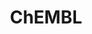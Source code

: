 ---
layout: default
bigquery: https://console.cloud.google.com/bigquery?p=patents-public-data&d=ebi_chembl&page=dataset
citation: '"The ChEMBL database in 2017." Anna Gaulton, Anne Hersey, Michał Nowotka,
  A Patrícia Bento, Jon Chambers, David Mendez, Prudence Mutowo, Francis Atkinson,
  Louisa J Bellis, Elena Cibrián-Uhalte, Mark Davies, Nathan Dedman, Anneli Karlsson,
  María Paula Magariños, John P Overington, George Papadatos, Ines Smit, Andrew R
  Leach Nucleic acids Research (2017) 45 (Database Issue), D945-D954'
contributors: European Bioinformatics Institute
cost: None
description: ChEMBL Data is a manually curated database of small molecules used in
  drug discovery, including information about existing patented drugs.
documentation: 'schema: https://www.ebi.ac.uk/chembl/db_schema


  '
last_edit: 04/05/2022, 18:02:42
location: https://console.cloud.google.com/marketplace/product/google_patents_public_datasets/chembl
maintained_by: EMBL-EBI, an outstation of European Molecular Biology Laboratory
related_publications: '

  ChEMBL: towards direct deposition of bioassay data.


  Mendez D, Gaulton A, Bento AP, Chambers J, De Veij M, Félix E, Magariños MP, Mosquera
  JF, Mutowo P, Nowotka M, Gordillo-Marañón M, Hunter F, Junco L, Mugumbate G, Rodriguez-Lopez
  M, Atkinson F, Bosc N, Radoux CJ, Segura-Cabrera A, Hersey A, Leach AR.


  — Nucleic Acids Res. 2019; 47(D1):D930-D940. doi: 10.1093/nar/gky1075

  '
schema_fields:
- met_comment
- warning_description
- therapeutic_flag
- structure_type
- delist_flag
- related_tid
- src_compound_id
- tid
- aidx
- oral
- abstract
- drug_substance_flag
- bao_id
- usan_substem
- action_type
- tax_id
- protein_class_synonym
- indication_class
- metabolite_record_id
- label
- l3
- num_lipinski_ro5_violations
- activity_count
- type
- level2
- published_relation
- mechanism_comment
- title
- tid_fixed
- targrel_id
- availability_type
- mol_hrac_id
- synonyms
- relationship_type
- level4
- clo_id
- confidence_score
- std_act_id
- result_flag
- hbd
- stat
- targcomp_id
- short_name
- activity_id
- hba
- oc_id
- irac_code
- pathway_id
- prediction_method
- value
- cell_source_tax_id
- cell_id
- ridx
- mec_id
- toid
- protein_class_id
- status
- ref_type
- first_in_class
- active_ingredient
- frac_code
- uberon_id
- parameter_type
- doc_type
- syn_type
- assay_strain
- ddd_id
- comp_go_id
- ad_type
- mecref_id
- mol_irac_id
- stem_class
- molregno
- bao_format
- alert_id
- molfile
- aspect
- hba_lipinski
- withdrawn_year
- journal
- hrac_code
- psa
- standard_type
- mc_target_accession
- data_validity_comment
- patent_id
- potential_duplicate
- enzyme_tid
- comments
- cell_description
- acd_logp
- research_stem
- src_description
- idx
- relationship
- volume
- ingredient
- polymer_flag
- acd_most_apka
- level1_description
- mc_target_name
- assay_param_id
- cell_source_organism
- log_id
- sequence
- domain_id
- caloha_id
- l7
- nda_type
- res_stem_id
- ddd_admr
- molecular_mechanism
- level1
- hbd_lipinski
- standard_flag
- mw_freebase
- authors
- who_name
- accession
- drug_product_flag
- cx_logp
- active_molregno
- submission_date
- met_conversion
- cellosaurus_id
- mw_monoisotopic
- mc_organism
- ref_url
- withdrawn_country
- priority
- ddd_value
- enzyme_name
- usan_year
- l8
- rtb
- protclasssyn_id
- bto_id
- cell_source_tissue
- met_id
- strength
- country
- formulation_id
- l5
- upper_value
- sequence_md5sum
- warning_id
- full_molformula
- parent_id
- helm_notation
- updated_by
- src_id
- natural_product
- num_alerts
- actsm_id
- normal_range_max
- ass_cls_map_id
- qed_weighted
- bei
- ref_id
- parameter_value
- previous_company
- organism
- assay_tissue
- acd_logd
- l1
- downgraded
- year
- parent_molregno
- lle
- orig_description
- withdrawn_reason
- ddd_comment
- updated_on
- confidence
- variant_id
- component_id
- assay_cell_type
- standard_relation
- black_box_warning
- mesh_heading
- chembl_id
- src_assay_id
- selectivity_comment
- warning_class
- pref_name
- bao_endpoint
- atc_code
- product_id
- record_id
- binding_site_comment
- text_value
- isoform
- acd_most_bpka
- inorganic_flag
- cpd_str_alert_id
- standard_text_value
- patent_no
- substrate_record_id
- chirality
- level3_description
- entity_type
- usan_stem_definition
- innovator_company
- alert_name
- le
- metref_id
- relationship_desc
- full_mwt
- approval_date
- withdrawn_flag
- usan_stem
- target_desc
- pathway_key
- species_group_flag
- cx_most_bpka
- warning_year
- entity_id
- predbind_id
- cl_lincs_id
- comp_class_id
- level5
- cidx
- sei
- qudt_units
- component_synonym
- publication_number
- l2
- molecular_species
- assay_class_id
- chebi_par_id
- who_extra
- withdrawn_class
- ro3_pass
- creation_date
- last_active
- mesh_id
- prodrug
- domain_type
- assay_organism
- warning_country
- biocomp_id
- db_version
- assay_category
- mc_tax_id
- compsyn_id
- assay_test_type
- max_phase_for_ind
- set_name
- efo_term
- standard_inchi_key
- published_value
- definition
- compd_id
- uo_units
- standard_inchi
- compound_name
- disease_efficacy
- stem
- curation_comment
- first_approval
- src_short_name
- homologue
- component_type
- go_id
- dosage_form
- co_stem_id
- site_residues
- assay_source
- topical
- route
- indref_id
- standard_units
- warning_type
- site_id
- major_class
- assay_id
- subgroup
- source_domain_id
- smarts
- frac_class_id
- max_phase
- class_type
- ap_id
- parent_type
- usan_stem_id
- pchembl_value
- cell_ontology_id
- standard_value
- mc_target_type
- canonical_smiles
- hrac_class_id
- standard_upper_value
- mol_frac_id
- annotation
- units
- l6
- class_level
- name
- published_type
- db_source
- alogp
- prod_pat_id
- mol_atc_id
- ddd_units
- target_mapping
- molsyn_id
- cx_most_apka
- start_position
- patent_expire_date
- heavy_atoms
- doi
- level4_description
- job_id
- protein_class_desc
- description
- as_id
- assay_tax_id
- activity_comment
- parenteral
- alert_set_id
- target_type
- drugind_id
- molecule_type
- end_position
- applicant_full_name
- cx_logd
- company
- site_name
- assay_type
- path
- first_page
- patent_use_code
- l4
- assay_subcellular_fraction
- domain_name
- aromatic_rings
- rgid
- drug_record_id
- normal_range_min
- direct_interaction
- mutation
- level3
- parent_go_id
- domain_description
- relation
- warnref_id
- published_units
- cell_name
- curated_by
- tbl
- smid
- issue
- last_page
- trade_name
- pubmed_id
- assay_desc
- mechanism_of_action
- source
- compound_key
- version
- num_ro5_violations
- tissue_id
- doc_id
- level2_description
- irac_class_id
- dosed_ingredient
- sitecomp_id
- efo_id
shortname: chembl
tags:
- biotechnology
- health
- chemical
- bioinformatics
- medical
terms_of_use: CC BY-SA 3.0
title: ChEMBL
uuid: e232a192-965c-4ec9-904c-155b6dfe56c5
---